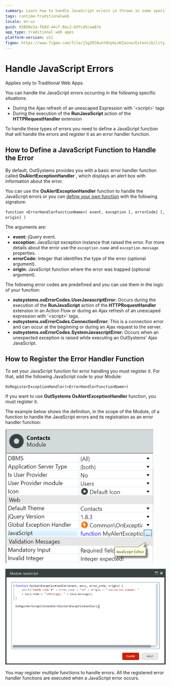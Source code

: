 ```yaml
---
summary: Learn how to handle JavaScript errors in thrown in some specific situations within your web application.
tags: runtime-traditionalweb
locale: en-us
guid: d3888e3a-fb8d-44cf-8ec2-b97cd5caa87e
app_type: traditional web apps
platform-version: o11
figma: https://www.figma.com/file/jSgZ0l0unYdVymLxKZasno/Extensibility-and-Integration?type=design&node-id=3387%3A2245&mode=design&t=187UAgmZTPxcY0ZG-1
---
```


# Handle JavaScript Errors

<div class="info" markdown="1">

Applies only to Traditional Web Apps.

</div>

You can handle the JavaScript errors occurring in the following specific situations:

* During the Ajax refresh of an unescaped Expression with '&lt;script&gt;' tags
* During the execution of the **RunJavaScript** action of the **HTTPRequestHandler** extension

To handle these types of errors you need to define a JavaScript function that will handle the errors and register it as an error handler function.

## How to Define a JavaScript Function to Handle the Error

By default, OutSystems provides you with a basic error handler function called **OsAlertExceptionHandler** , which displays an alert box with information about the error.

You can use the **OsAlertExceptionHandler** function to handle the JavaScript errors or you can [define your own function](<intro.md>) with the following signature:

`function <ErrorHandlerFunctionName>( event, exception [, errorCode] [, origin] )`

The arguments are:

* **event:** jQuery event.
* **exception:** JavaScript exception instance that raised the error. For more details about the error use the `exception.name` and `exception.message` properties. 
* **errorCode:** Integer that identifies the type of the error (optional argument). 
* **origin:** JavaScript function where the error was trapped (optional argument).

The following error codes are predefined and you can use them in the logic of your function:

* **outsystems.osErrorCodes.UserJavascriptError:** Occurs during the execution of the **RunJavaScript** action of the **HTTPRequestHandler** extension in an Action Flow or during an Ajax refresh of an unescaped expression with '&lt;script&gt;' tags. 
* **outsystems.osErrorCodes.ConnectionError:** This is a connection error and can occur at the beginning or during an Ajax request to the server. 
* **outsystems.osErrorCodes.SystemJavascriptError:** Occurs when an unexpected exception is raised while executing an OutSystems' Ajax JavaScript. 

## How to Register the Error Handler Function

To set your JavaScript function for error handling you must register it. For that, add the following JavaScript code to your Module:

`OsRegisterExceptionHandler(<ErrorHandlerFunctionName>)`

If you want to use **OutSystems OsAlertExceptionHandler** function, you must register it.

The example below shows the definition, in the scope of the Module, of a function to handle the JavaScript errors and its registration as an error handler function:

![Code snippet showing how to define a JavaScript error handler function](images/handle-errors-1.png "JavaScript Error Handler Function Definition")

![Code snippet showing how to register a JavaScript error handler function](images/handle-errors-2.png "JavaScript Error Handler Function Registration")

You may register multiple functions to handle errors. All the registered error handler functions are executed when a JavaScript error occurs.
